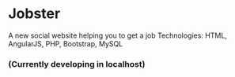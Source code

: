 # Jobster
  A new social website helping you to get a job
  Technologies: HTML, AngularJS, PHP, Bootstrap, MySQL
  
  ### (Currently developing in localhost)
